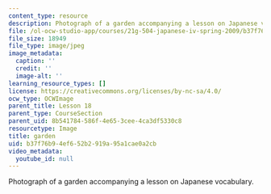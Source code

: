 ```yaml
---
content_type: resource
description: Photograph of a garden accompanying a lesson on Japanese vocabulary.
file: /ol-ocw-studio-app/courses/21g-504-japanese-iv-spring-2009/b37f76b94ef652b2919a95a1cae0a2cb_garden.jpg
file_size: 18949
file_type: image/jpeg
image_metadata:
  caption: ''
  credit: ''
  image-alt: ''
learning_resource_types: []
license: https://creativecommons.org/licenses/by-nc-sa/4.0/
ocw_type: OCWImage
parent_title: Lesson 18
parent_type: CourseSection
parent_uid: 8b541784-586f-4e65-3cee-4ca3df5330c8
resourcetype: Image
title: garden
uid: b37f76b9-4ef6-52b2-919a-95a1cae0a2cb
video_metadata:
  youtube_id: null
---
```

Photograph of a garden accompanying a lesson on Japanese vocabulary.